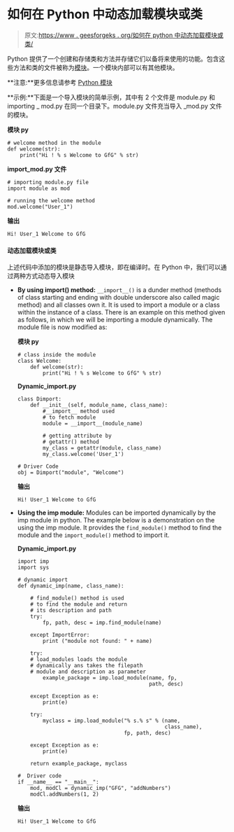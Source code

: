 # 如何在 Python 中动态加载模块或类

> 原文:[https://www . geesforgeks . org/如何在 python 中动态加载模块或类/](https://www.geeksforgeeks.org/how-to-dynamically-load-modules-or-classes-in-python/)

Python 提供了一个创建和存储类和方法并存储它们以备将来使用的功能。包含这些方法和类的文件被称为[模块](https://www.geeksforgeeks.org/python-modules/)。一个模块内部可以有其他模块。

**注意:**更多信息请参考 [Python 模块](https://www.geeksforgeeks.org/python-modules/)

**示例:**下面是一个导入模块的简单示例，其中有 2 个文件是 module.py 和 importing _ mod.py 在同一个目录下。module.py 文件充当导入 _mod.py 文件的模块。

**模块 py**

```
# welcome method in the module 
def welcome(str):
    print("Hi ! % s Welcome to GfG" % str)
```

**import_mod.py 文件**

```
# importing module.py file 
import module as mod

# running the welcome method
mod.welcome("User_1") 
```

**输出**

```
Hi! User_1 Welcome to GfG
```

#### 动态加载模块或类

上述代码中添加的模块是静态导入模块，即在编译时。在 Python 中，我们可以通过两种方式动态导入模块

*   **By using __import__() method:** `__import__()` is a dunder method (methods of class starting and ending with double underscore also called magic method) and all classes own it. It is used to import a module or a class within the instance of a class. There is an example on this method given as follows, in which we will be importing a module dynamically. The module file is now modified as:

    **模块 py**

    ```
    # class inside the module
    class Welcome:
        def welcome(str):
            print("Hi ! % s Welcome to GfG" % str)
    ```

    **Dynamic_import.py**

    ```
    class Dimport:
        def __init__(self, module_name, class_name):
            #__import__ method used
            # to fetch module
            module = __import__(module_name)

            # getting attribute by
            # getattr() method
            my_class = getattr(module, class_name)
            my_class.welcome('User_1')

    # Driver Code  
    obj = Dimport("module", "Welcome")
    ```

    **输出**

    ```
    Hi! User_1 Welcome to GfG
    ```

*   **Using the imp module:** Modules can be imported dynamically by the imp module in python. The example below is a demonstration on the using the imp module. It provides the `find_module()` method to find the module and the `import_module()` method to import it.

    **Dynamic_import.py**

    ```
    import imp
    import sys

    # dynamic import 
    def dynamic_imp(name, class_name):

        # find_module() method is used
        # to find the module and return
        # its description and path
        try:
            fp, path, desc = imp.find_module(name)

        except ImportError:
            print ("module not found: " + name)

        try:
        # load_modules loads the module 
        # dynamically ans takes the filepath
        # module and description as parameter
            example_package = imp.load_module(name, fp,
                                              path, desc)

        except Exception as e:
            print(e)

        try:
            myclass = imp.load_module("% s.% s" % (name,
                                                   class_name), 
                                      fp, path, desc)

        except Exception as e:
            print(e)

        return example_package, myclass

    #  Driver code
    if __name__ == "__main__":
        mod, modCl = dynamic_imp("GFG", "addNumbers")
        modCl.addNumbers(1, 2)
    ```

    **输出**

    ```
    Hi! User_1 Welcome to GfG
    ```